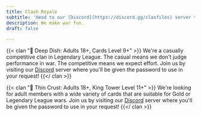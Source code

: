 ```yaml
---
title: Clash Royale
subtitle: 'Head to our [Discord](https://discord.gg/clasfiles) server to get the join password! We also have 10+ clans in Clash of Clans. [Check them out](/clans)!'
description: We make war fun.
draft: false

---
```

{{< clan "🥘 Deep Dish: Adults 18+, Cards Level 9+" >}} We're a casually competitive clan in Legendary League. The casual means we don't judge performance in war. The competitive means we expect effort. Join us by visiting our [Discord](https://discord.gg/clasfiles) server where you'll be given the password to use in your request! {{</ clan >}}

{{< clan "🍕 Thin Crust: Adults 18+, King Tower Level 11+" >}} We're looking for adult members with a wide variety of cards that are suitable for Gold or Legendary League wars. Join us by visiting our [Discord](https://discord.gg/clasfiles) server where you'll be given the password to use in your request! {{</ clan >}}
